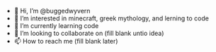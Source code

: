 - 👋 Hi, I’m @buggedwyvern
- 👀 I’m interested in minecraft, greek mythology, and lerning to code
- 🌱 I’m currently learning code
- 💞️ I’m looking to collaborate on (fill blank untio idea)
- 📫 How to reach me (fill blank later)

<!---
buggedwyvern/buggedwyvern is a ✨ special ✨ repository because its `README.md` (this file) appears on your GitHub profile.
You can click the Preview link to take a look at your changes.
--->
